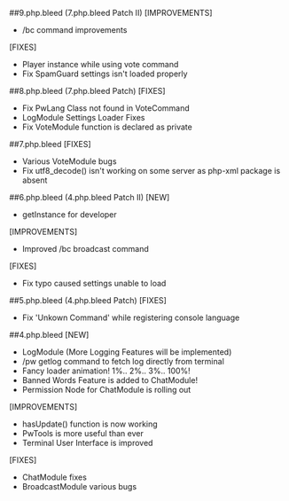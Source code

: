##9.php.bleed (7.php.bleed Patch II)
[IMPROVEMENTS]
- /bc command improvements

[FIXES]
- Player instance while using vote command
- Fix SpamGuard settings isn't loaded properly

##8.php.bleed (7.php.bleed Patch)
[FIXES]
- Fix PwLang Class not found in VoteCommand
- LogModule Settings Loader Fixes
- Fix VoteModule function is declared as private

##7.php.bleed
[FIXES]
- Various VoteModule bugs
- Fix utf8_decode() isn't working on some server as php-xml package is absent

##6.php.bleed (4.php.bleed Patch II)
[NEW]
- getInstance for developer

[IMPROVEMENTS]
- Improved /bc broadcast command

[FIXES]
- Fix typo caused settings unable to load


##5.php.bleed (4.php.bleed Patch)
[FIXES]
- Fix 'Unkown Command' while registering console language

##4.php.bleed
[NEW]
- LogModule (More Logging Features will be implemented)
- /pw getlog command to fetch log directly from terminal
- Fancy loader animation! 1%.. 2%.. 3%.. 100%!
- Banned Words Feature is added to ChatModule!
- Permission Node for ChatModule is rolling out

[IMPROVEMENTS]
- hasUpdate() function is now working
- PwTools is more useful than ever
- Terminal User Interface is improved

[FIXES]
- ChatModule fixes
- BroadcastModule various bugs
